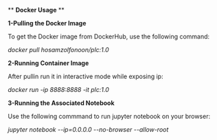 ** **Docker Usage** **


**1-Pulling the Docker Image**

To get the Docker image from DockerHub, use the following command:

*docker pull hosamzolfonoon/plc:1.0*

**2-Running Container Image**

After pullin run it in interactive mode while exposing ip:

*docker run -ip 8888:8888 -it plc:1.0*

**3-Running the Associated Notebook**

Use the following commmand to run jupyter notebook on your browser:

*jupyter notebook --ip=0.0.0.0 --no-browser --allow-root*

